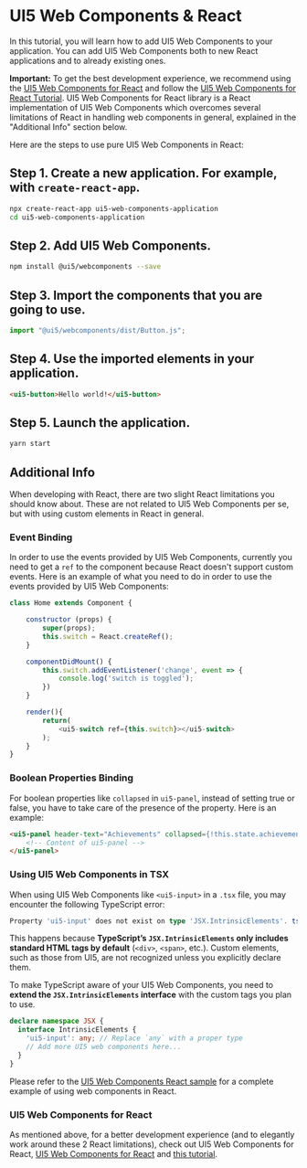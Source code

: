 # UI5 Web Components & React

In this tutorial, you will learn how to add UI5 Web Components to your application. You can add UI5 Web Components both to new React applications and to already existing ones.

**Important:** To get the best development experience, we recommend using the [UI5 Web Components for React](https://github.com/UI5/webcomponents-react) and follow the [UI5 Web Components for React Тutorial](https://developers.sap.com/mission.react-spa.html). UI5 Web Components for React library is a React implementation of UI5 Web Components which overcomes several limitations of React in handling web components in general, explained in the "Additional Info" section below.

Here are the steps to use pure UI5 Web Components in React:

## Step 1. Create a new application. For example, with `create-react-app`.

```bash
npx create-react-app ui5-web-components-application
cd ui5-web-components-application
```

## Step 2. Add UI5 Web Components.

```bash
npm install @ui5/webcomponents --save
```

## Step 3. Import the components that you are going to use.

```js
import "@ui5/webcomponents/dist/Button.js";
```

## Step 4. Use the imported elements in your application.

```html
<ui5-button>Hello world!</ui5-button>
```

## Step 5. Launch the application.

```bash
yarn start
```

## Additional Info

When developing with React, there are two slight React limitations you should know about. These are not related to UI5 Web Components per se, but with using custom elements in React in general.

### Event Binding

In order to use the events provided by UI5 Web Components, currently you need to get a `ref` to the component because React doesn't support custom events. Here is an example of what you need to do in order to use the events provided by UI5 Web Components:

```js
class Home extends Component {

    constructor (props) {
        super(props);
        this.switch = React.createRef();
    }

    componentDidMount() {
        this.switch.addEventListener('change', event => {
            console.log('switch is toggled');
        })
    }

    render(){
        return(
            <ui5-switch ref={this.switch}></ui5-switch>
        );
    }
}
```

### Boolean Properties Binding

For boolean properties like ```collapsed```  in ```ui5-panel```, instead of setting true or false, you have to take care of the presence of the property. Here is an example:

```html
<ui5-panel header-text="Achievements" collapsed={!this.state.achievements.length || undefined}>
    <!-- Content of ui5-panel -->
</ui5-panel>
```

### Using UI5 Web Components in TSX

When using UI5 Web Components like `<ui5-input>` in a `.tsx` file, you may encounter the following TypeScript error:

```ts
Property 'ui5-input' does not exist on type 'JSX.IntrinsicElements'. ts(2339)
```

This happens because **TypeScript’s `JSX.IntrinsicElements` only includes standard HTML tags by default** (`<div>`, `<span>`, etc.).
Custom elements, such as those from UI5, are not recognized unless you explicitly declare them.

To make TypeScript aware of your UI5 Web Components, you need to **extend the `JSX.IntrinsicElements` interface** with the custom tags you plan to use.

```ts
declare namespace JSX {
  interface IntrinsicElements {
    'ui5-input': any; // Replace `any` with a proper type
    // Add more UI5 web components here...
  }
}
```

Please refer to the [UI5 Web Components React sample](https://github.com/SAP-samples/ui5-webcomponents-sample-react/) for a complete example of using web components in React.


### UI5 Web Components for React

As mentioned above, for a better development experience (and to elegantly work around these 2 React limitations), check out UI5 Web Components for React, [UI5 Web Components for React](https://github.com/UI5/webcomponents-react) and [this tutorial](https://developers.sap.com/mission.react-spa.html).
